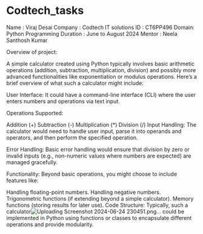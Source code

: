 # Codtech_tasks
Name : Viraj Desai
Company : Codtech IT solutions
ID : CT6PP496
Domain: Python Programming
Duration : June to August 2024
Mentor : Neela Santhosh Kumar

Overview of project:

 A simple calculator created using Python typically involves basic arithmetic operations (addition, subtraction, multiplication, division) and possibly more advanced functionalities like exponentiation or modulus operations. Here’s a brief overview of what such a calculator might include:

User Interface: It could have a command-line interface (CLI) where the user enters numbers and operations via text input.

Operations Supported:

Addition (+)
Subtraction (-)
Multiplication (*)
Division (/)
Input Handling: The calculator would need to handle user input, parse it into operands and operators, and then perform the specified operation.

Error Handling: Basic error handling would ensure that division by zero or invalid inputs (e.g., non-numeric values where numbers are expected) are managed gracefully.

Functionality: Beyond basic operations, you might choose to include features like:

Handling floating-point numbers.
Handling negative numbers.
Trigonometric functions (if extending beyond a simple calculator).
Memory functions (storing results for later use).
Code Structure: Typically, such a calculator![Uploading Screenshot 2024-06-24 230451.png…]()
 could be implemented in Python using functions or classes to encapsulate different operations and provide modularity.
